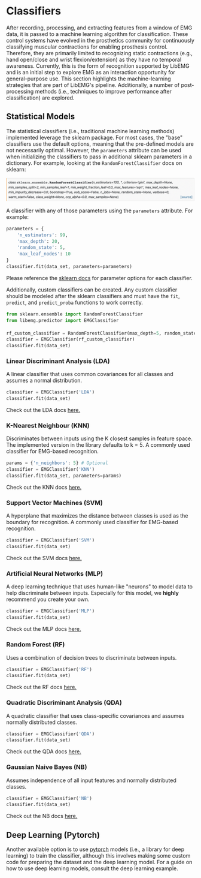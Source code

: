 # Classifiers
After recording, processing, and extracting features from a window of EMG data, it is passed to a machine learning algorithm for classification. These control systems have evolved in the prosthetics community for continuously classifying muscular contractions for enabling prosthesis control. Therefore, they are primarily limited to recognizing static contractions (e.g., hand open/close and wrist flexion/extension) as they have no temporal awareness. Currently, this is the form of recognition supported by LibEMG and is an initial step to explore EMG as an interaction opportunity for general-purpose use. This section highlights the machine-learning strategies that are part of LibEMG's pipeline. Additionally, a number of post-processing methods (i.e., techniques to improve performance after classification) are explored.

## Statistical Models

The statistical classifiers (i.e., traditional machine learning methods) implemented leverage the sklearn package. For most cases, the "base" classifiers use the default options, meaning that the pre-defined models are not necessarily optimal. However, the `parameters` attribute can be used when initializing the classifiers to pass in additional sklearn parameters in a dictionary. For example, looking at the `RandomForestClassifier` docs on sklearn:

![Random Forest](random_forest.png)

A classifier with any of those parameters using the `parameters` attribute. For example:
```Python
parameters = {
    'n_estimators': 99,
    'max_depth': 20,
    'random_state': 5,
    'max_leaf_nodes': 10
}
classifier.fit(data_set, parameters=parameters)
```

Please reference the [sklearn docs](https://scikit-learn.org/stable/) for parameter options for each classifier. 

Additionally, custom classifiers can be created. Any custom classifier should be modeled after the sklearn classifiers and must have the `fit`, `predict`, and `predict_proba` functions to work correctly. 

```Python
from sklearn.ensemble import RandomForestClassifier
from libemg.predictor import EMGClassifier

rf_custom_classifier = RandomForestClassifier(max_depth=5, random_state=0)
classifier = EMGClassifier(rf_custom_classifier)
classifier.fit(data_set)
```

### Linear Discriminant Analysis (LDA)
A linear classifier that uses common covariances for all classes and assumes a normal distribution.
```Python
classifier = EMGClassifier('LDA')
classifier.fit(data_set)
```
Check out the LDA docs [here.](https://scikit-learn.org/stable/modules/generated/sklearn.discriminant_analysis.LinearDiscriminantAnalysis.html)

### K-Nearest Neighbour (KNN)
Discriminates between inputs using the K closest samples in feature space. The implemented version in the library defaults to k = 5. A commonly used classifier for EMG-based recognition.

```Python
params = {'n_neighbors': 5} # Optional
classifier = EMGClassifier('KNN')
classifier.fit(data_set, parameters=params)
```
Check out the KNN docs [here.](https://scikit-learn.org/stable/modules/generated/sklearn.neighbors.KNeighborsClassifier.html)

### Support Vector Machines (SVM)
A hyperplane that maximizes the distance between classes is used as the boundary for recognition. A commonly used classifier for EMG-based recognition.
```Python
classifier = EMGClassifier('SVM')
classifier.fit(data_set)
```
Check out the SVM docs [here.](https://scikit-learn.org/stable/modules/generated/sklearn.svm.SVC.html)

### Artificial Neural Networks (MLP)
A deep learning technique that uses human-like "neurons" to model data to help discriminate between inputs. Especially for this model, we **highly** recommend you create your own.
```Python
classifier = EMGClassifier('MLP')
classifier.fit(data_set)
```
Check out the MLP docs [here.](https://scikit-learn.org/stable/modules/generated/sklearn.neural_network.MLPClassifier.html)

### Random Forest (RF)
Uses a combination of decision trees to discriminate between inputs.
```Python
classifier = EMGClassifier('RF')
classifier.fit(data_set)
```
Check out the RF docs [here.](https://scikit-learn.org/stable/modules/generated/sklearn.ensemble.RandomForestClassifier.html)

### Quadratic Discriminant Analysis (QDA)
A quadratic classifier that uses class-specific covariances and assumes normally distributed classes.
```Python
classifier = EMGClassifier('QDA')
classifier.fit(data_set)
```
Check out the QDA docs [here.](https://scikit-learn.org/stable/modules/generated/sklearn.discriminant_analysis.QuadraticDiscriminantAnalysis.html)

### Gaussian Naive Bayes (NB)
Assumes independence of all input features and normally distributed classes.
```Python
classifier = EMGClassifier('NB')
classifier.fit(data_set)
```
Check out the NB docs [here.](https://scikit-learn.org/stable/modules/generated/sklearn.naive_bayes.GaussianNB.html)

<!-- ### Gradient Boosting (GB)
```Python
classifier = EMGClassifier('GB', data_set)
classifier.fit('GB', data_set)
```
Check out the GB docs [here.](https://scikit-learn.org/stable/modules/generated/sklearn.ensemble.GradientBoostingClassifier.html) -->


## Deep Learning (Pytorch)
Another available option is to use [pytorch](https://pytorch.org/) models (i.e., a library for deep learning) to train the classifier, although this involves making some custom code for preparing the dataset and the deep learning model. For a guide on how to use deep learning models, consult the deep learning example.